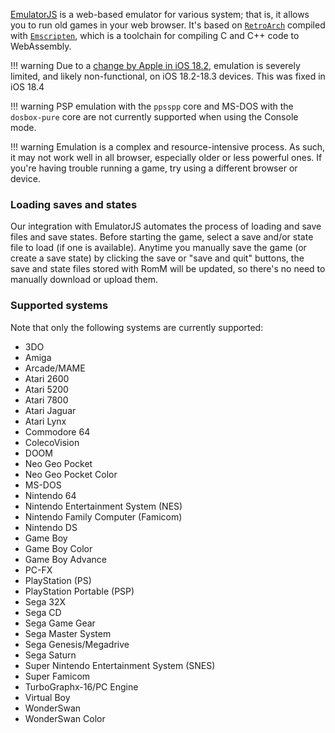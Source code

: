 <!-- trunk-ignore-all(markdownlint/MD041) -->

[EmulatorJS](https://emulatorjs.org/) is a web-based emulator for various system; that is, it allows you to run old games in your web browser. It's based on [`RetroArch`](https://www.retroarch.com) compiled with [`Emscripten`](https://emscripten.org/), which is a toolchain for compiling C and C++ code to WebAssembly.

<!-- prettier-ignore -->
!!! warning
    Due to a [change by Apple in iOS 18.2](https://bugs.webkit.org/show_bug.cgi?id=284752), emulation is severely limited, and likely non-functional, on iOS 18.2-18.3 devices. This was fixed in iOS 18.4

<!-- prettier-ignore -->
!!! warning
    PSP emulation with the `ppsspp` core and MS-DOS with the `dosbox-pure` core are not currently supported when using the Console mode.

<!-- prettier-ignore -->
!!! warning
    Emulation is a complex and resource-intensive process. As such, it may not work well in all browser, especially older or less powerful ones. If you're having trouble running a game, try using a different browser or device.

### Loading saves and states

Our integration with EmulatorJS automates the process of loading and save files and save states. Before starting the game, select a save and/or state file to load (if one is available). Anytime you manually save the game (or create a save state) by clicking the save or "save and quit" buttons, the save and state files stored with RomM will be updated, so there's no need to manually download or upload them.

### Supported systems

Note that only the following systems are currently supported:

- 3DO
- Amiga
- Arcade/MAME
- Atari 2600
- Atari 5200
- Atari 7800
- Atari Jaguar
- Atari Lynx
- Commodore 64
- ColecoVision
- DOOM
- Neo Geo Pocket
- Neo Geo Pocket Color
- MS-DOS
- Nintendo 64
- Nintendo Entertainment System (NES)
- Nintendo Family Computer (Famicom)
- Nintendo DS
- Game Boy
- Game Boy Color
- Game Boy Advance
- PC-FX
- PlayStation (PS)
- PlayStation Portable (PSP)
- Sega 32X
- Sega CD
- Sega Game Gear
- Sega Master System
- Sega Genesis/Megadrive
- Sega Saturn
- Super Nintendo Entertainment System (SNES)
- Super Famicom
- TurboGraphx-16/PC Engine
- Virtual Boy
- WonderSwan
- WonderSwan Color
